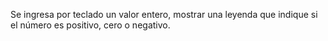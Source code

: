 Se ingresa por teclado un valor entero, mostrar una leyenda que indique si el número es positivo, cero o negativo.